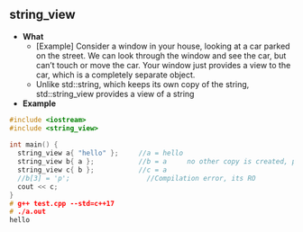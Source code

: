 ## string_view
- **What** 
  - [Example] Consider a window in your house, looking at a car parked on the street. We can look through the window and see the car, but can’t touch or move the car. Your window just provides a view to the car, which is a completely separate object.
  - Unlike std::string, which keeps its own copy of the string, std::string_view provides a view of a string
- **Example**
```c++
#include <iostream>
#include <string_view>
 
int main() {
  string_view a{ "hello" };     //a = hello
  string_view b{ a };           //b = a     no other copy is created, points to a
  string_view c{ b };           //c = a 
  //b[3] = 'p';                   //Compilation error, its RO
  cout << c;
}
# g++ test.cpp --std=c++17
# ./a.out
hello
```

